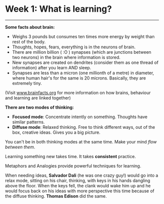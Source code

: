 # Week 1: What is learning?
---

**Some facts about brain:**
  + Weighs 3 pounds but consumes ten times more energy by weight than rest of the body.
  + Thoughts, hopes, fears, everything is in the neurons of brain.
  + There are million billion ( :O ) synapses (which are junctions between two neurons) in the brain where information is stored.
  + New synapses are created on dendrites (consider them as one thread of information) after you learn AND sleep.
  + Synapses are less than a micron (one millionth of a metre) in diameter, where human hair's for the same is 20 microns. Basically, they are extremely tiny.
  
(Visit www.brainfacts.org for more information on how brains, behaviour and learning are linked together)


**There are two modes of thinking:**
  + **Focused mode**: Concentrate intently on something. Thoughts have similar patterns.
   + **Diffuse mode**: Relaxed thinking. Free to think different ways, out of the box, creative ideas. Gives you a big picture.

You can't be in both thinking modes at the same time. Make your mind *flow between them*.

Learning something new takes time. It takes **consistent** practice.

Metaphors and Analogies provide powerful techniques for learning.


When needing ideas, **Salvador Dali** (he was one crazy guy!) would go into a relax mode, sitting on his chair, thinking, with keys in his hands dangling above the floor. When the keys fell, the clank would wake him up and he would focus back on his ideas with more perspective this time because of the diffuse thinking. **Thomas Edison** did the same.